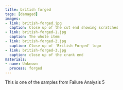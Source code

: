 ```yaml
---
title: british forged
tags: [damaged]
images:
- link: british-forged.jpg
  caption: Close up of the cut end showing scratches
- link: british-forged-1.jpg
  caption: The whole item
- link: british-forged-2.jpg
  caption: Close up of 'British Forged' logo
- link: british-forged-3.jpg
  caption: close up of the crank end
materials:
- name: Unknown
  process: forged
---
```


This is one of the samples from Failure Analysis 5
